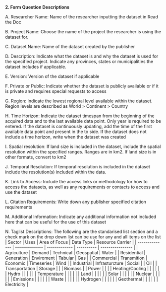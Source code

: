 **2. Form Question Descriptions**
    
A. Researcher Name: Name of the researcher inputting the dataset in Read the Doc

B. Project Name: Choose the name of the project the researcher is using the dataset for.

C. Dataset Name: Name of the dataset created by the publisher

D. Description: Indicate what the dataset is and why the dataset is used for the specified project. Indicate any provinces, states or municipalities the dataset includes if applicable.

E. Version: Version of the dataset if applicable

F. Private or Public: Indicate whether the dataset is publicly available or if it is private and requires special requests to access

G. Region: Indicate the lowest regional level available within the dataset. Region levels are described as World > Continent > Country

H. Time Horizon: Indicate the dataset timespan from the beginning of the acquired data and to the last available data point. Only year is required to be entered. If the dataset is continuously updating, add the time of the first available data point and present in the to side. If the dataset does not include a time horizon, write when the dataset was created

I. Spatial resolution: If land size is included in the dataset, include the spatial resolution within the specified ranges. Ranges are in km2. If land size is in other formats, convert to km2

J. Temporal Resolution: If temporal resolution is included in the dataset include the resolution(s) included within the data.

K. Link to Access: Include the access links or methodology for how to access the datasets, as well as any requirements or contacts to access and use the dataset

L. Citation Requirements: Write down any publisher specified citation requirements

M. Additional Information: Indicate any additional information not included here that can be useful for the use of this dataset

N.  Taglist Descriptions: The following are the standarised list section and a check mark on the drop down list can be use for any and all items on the list
| Sector         | Uses           | Area of Focus | Data Type  | Resource Carrier |
| -------------- | -------------- | ------------- | ---------- | ---------------- |
| Agriculture    | Demand         | Technical     | Geospatial | Water            |
| Residential    | Generation     | Enviroment    | Tabular    | Gas              |
| Commercial     | Transmition    | Economic      | Timeseries | Wind             |
| Industrial     | Infrasturcture | Social        |            | Oil              |
| Transportation | Storage        |               |            | Biomass          |
| Power          |                |               |            | Heating/Cooling  |
|                |                |               |            | Hydro            |
|                |                |               |            | Temperature      |
|                |                |               |            | Land             |
|                |                |               |            | Solar            |
|                |                |               |            | Nuclear          |
|                |                |               |            | Emissions        |
|                |                |               |            | Waste            |
|                |                |               |            | Hydrogen         |
|                |                |               |            | Geothermal       |
|                |                |               |            | Electricity      |

